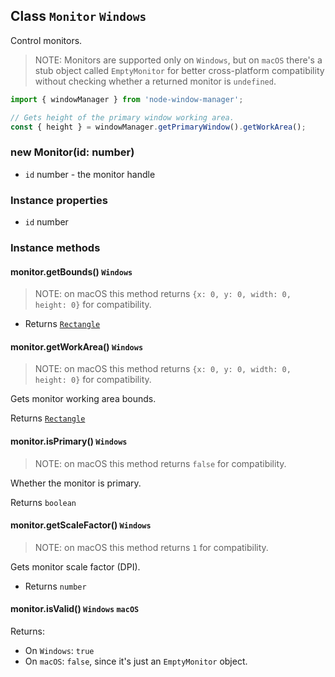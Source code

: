 ## Class `Monitor` `Windows`

Control monitors.

> NOTE: Monitors are supported only on `Windows`, but on `macOS` there's a stub object 
called `EmptyMonitor` for better cross-platform compatibility without checking whether 
a returned monitor is `undefined`.

```typescript
import { windowManager } from 'node-window-manager';

// Gets height of the primary window working area.
const { height } = windowManager.getPrimaryWindow().getWorkArea();
```

### new Monitor(id: number)

- `id` number - the monitor handle

### Instance properties

- `id` number

### Instance methods

#### monitor.getBounds() `Windows`

> NOTE: on macOS this method returns `{x: 0, y: 0, width: 0, height: 0}` for compatibility.

- Returns [`Rectangle`](rectangle.md)

#### monitor.getWorkArea() `Windows`

> NOTE: on macOS this method returns `{x: 0, y: 0, width: 0, height: 0}` for compatibility.

Gets monitor working area bounds.

Returns [`Rectangle`](rectangle.md)

#### monitor.isPrimary() `Windows`

> NOTE: on macOS this method returns `false` for compatibility.

Whether the monitor is primary.

Returns `boolean`

#### monitor.getScaleFactor() `Windows`

> NOTE: on macOS this method returns `1` for compatibility.

Gets monitor scale factor (DPI).

- Returns `number`

#### monitor.isValid() `Windows` `macOS`

Returns:
- On `Windows`: `true`
- On `macOS`: `false`, since it's just an `EmptyMonitor` object.
